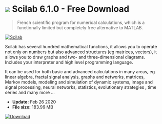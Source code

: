 # ![](https://cdn.softexe.net/static/icon/win.gif) Scilab 6.1.0 - Free Download

> French scientific program for numerical calculations, which is a functionally limited but completely free alternative to MATLAB.

[![Scilab](https://gallery.dpcdn.pl/imgc/Tools/2387/g_-_420x350_1.5_-_x20110324163334_00.jpg)](https://softexe.net/win/education-science/maths/scilab:pRfep.html)

Scilab has several hundred mathematical functions, it allows you to operate not only on numbers but also advanced structures (eg matrices, vectors), it allows you to draw graphs and two- and three-dimensional diagrams. Includes your interpreter and high level programming language.
 
 It can be used for both basic and advanced calculations in many areas, eg linear algebra, fractal signal analysis, graphs and networks, matrices, Markov models, modeling and simulation of dynamic systems, image and signal processing, neural networks, statistics, evolutionary strategies , time series and many more ...


- **Update:** Feb 26 2020
- **File size:** 183.96 MB

[![Download](https://cdn.softexe.net/static/img/download.png)](https://softexe.net/win/education-science/maths/scilab:pRfep.html)

